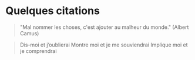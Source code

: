 # Quelques citations

> "Mal nommer les choses, c'est ajouter au malheur du monde." (Albert Camus)  
  
> Dis-moi et j’oublierai
> Montre moi et je me souviendrai
> Implique moi et je comprendrai

